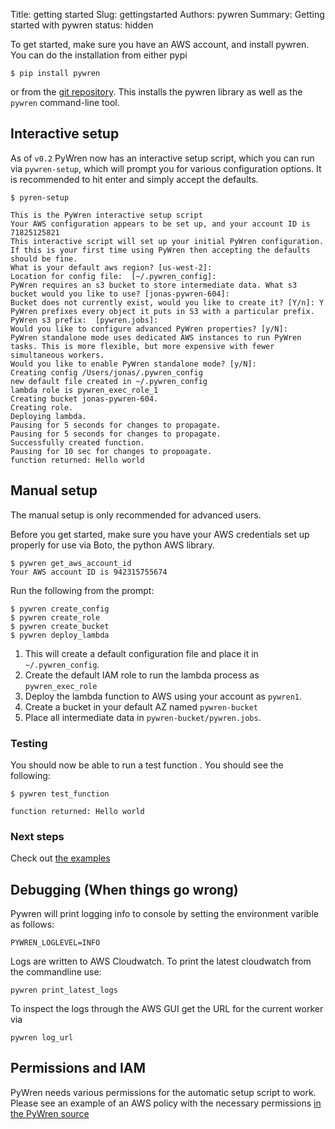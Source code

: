 Title: getting started
Slug: gettingstarted
Authors: pywren
Summary: Getting started with pywren
status: hidden


To get started, make sure you have an AWS account, and install pywren. You
can do the installation from either pypi

```console
$ pip install pywren
```
or from the [git repository](https://github.com/pywren/pywren/). This
installs the pywren library as well as the `pywren` command-line tool. 

## Interactive setup

As of `v0.2` PyWren now has an interactive setup script, which you can
run via `pywren-setup`, which will prompt you for various configuration
options. It is recommended to hit enter and simply accept the defaults. 


```console
$ pyren-setup

This is the PyWren interactive setup script
Your AWS configuration appears to be set up, and your account ID is 71825125821
This interactive script will set up your initial PyWren configuration.
If this is your first time using PyWren then accepting the defaults should be fine.
What is your default aws region? [us-west-2]:
Location for config file:  [~/.pywren_config]:
PyWren requires an s3 bucket to store intermediate data. What s3 bucket would you like to use? [jonas-pywren-604]:
Bucket does not currently exist, would you like to create it? [Y/n]: Y
PyWren prefixes every object it puts in S3 with a particular prefix.
PyWren s3 prefix:  [pywren.jobs]:
Would you like to configure advanced PyWren properties? [y/N]:
PyWren standalone mode uses dedicated AWS instances to run PyWren tasks. This is more flexible, but more expensive with fewer simultaneous workers.
Would you like to enable PyWren standalone mode? [y/N]:
Creating config /Users/jonas/.pywren_config
new default file created in ~/.pywren_config
lambda role is pywren_exec_role_1
Creating bucket jonas-pywren-604.
Creating role.
Deploying lambda.
Pausing for 5 seconds for changes to propagate.
Pausing for 5 seconds for changes to propagate. 
Successfully created function. 
Pausing for 10 sec for changes to propoagate.
function returned: Hello world
```


## Manual setup
The manual setup is only recommended for advanced users. 

Before you get started, make sure you have your AWS credentials set up 
properly for use via Boto, the python AWS library. 

```console
$ pywren get_aws_account_id
Your AWS account ID is 942315755674
```

Run the following from the prompt:

```console
$ pywren create_config 
$ pywren create_role
$ pywren create_bucket
$ pywren deploy_lambda
```

1. This will create a default configuration file and place it in `~/.pywren_config`. 
2. Create the default IAM role to run the lambda process as `pywren_exec_role`
3. Deploy the lambda function to AWS using your account as `pywren1`. 
4. Create a bucket in your default AZ named `pywren-bucket`
4. Place all intermediate data in `pywren-bucket/pywren.jobs`. 

### Testing

You should now be able to run a test function . You should see the following:

```console
$ pywren test_function

function returned: Hello world
```

### Next steps
Check out [the examples](https://github.com/pywren/examples)


## Debugging (When things go wrong)

Pywren will print logging info to console by setting the environment
varible as follows:

```
PYWREN_LOGLEVEL=INFO
```

Logs are written to AWS Cloudwatch. To print the latest cloudwatch from the commandline use:
```
pywren print_latest_logs
```

To inspect the logs through the AWS GUI get the URL for the current worker
via 
```
pywren log_url
```

## Permissions and IAM 

PyWren needs various permissions for the automatic setup script to work. 
Please see an example of an AWS policy with the necessary permissions [in the PyWren source](https://github.com/pywren/pywren/blob/master/tests/default_pywren_user_permissions.json ) 
